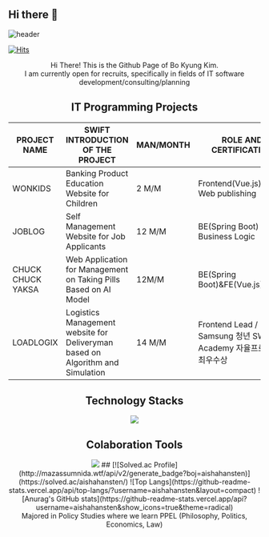 ## Hi there 👋
![header](https://capsule-render.vercel.app/api?type=waving&color=gradient&height=120&animation=twinkling&section=footer&text=김보경의%개발일지&fontAlign=3)

[![Hits](https://hits.seeyoufarm.com/api/count/incr/badge.svg?url=https%3A%2F%2Fgithub.com%2Faishahansten%2Fhit-counter&count_bg=%23FF6CB6&title_bg=%23BAF4F8&icon=tencentqq.svg&icon_color=%23FF6CB6&title=hits&edge_flat=false)](https://github.com/aishahansten)
<div align='center'>
<div>
  Hi There! This is the Github Page of Bo Kyung Kim.  
</div>
<div>
  I am currently open for recruits, specifically in fields of IT software development/consulting/planning
</div>

## IT Programming Projects 
|PROJECT NAME|SWIFT INTRODUCTION OF THE PROJECT|MAN/MONTH|ROLE AND CERTIFICATION|
|---|---|---|---|
|WONKIDS|Banking Product Education Website for Children|2 M/M|Frontend(Vue.js)&UIUX Web publishing|
|JOBLOG|Self Management Website for Job Applicants|12 M/M|BE(Spring Boot) Business Logic|
|CHUCK CHUCK YAKSA|Web Application for Management on Taking Pills Based on AI Model|12M/M|BE(Spring Boot)&FE(Vue.js)|
|LOADLOGIX|Logistics Management website for Deliveryman based on Algorithm and Simulation|14 M/M|Frontend Lead / Samsung 청년 SW Academy 자율프로젝트 최우수상|

## Technology Stacks
<img src="https://img.shields.io/badge/react-20232a.svg?style=for-the-badge&logo=springboot&logoColor=#6DB33F" />

## Colaboration Tools
<img src="https://img.shields.io/badge/Git-#F05032?style=flat-square&logo=git&logoColor=white"/>
## 
[![Solved.ac Profile](http://mazassumnida.wtf/api/v2/generate_badge?boj=aishahansten)](https://solved.ac/aishahansten/)
![Top Langs](https://github-readme-stats.vercel.app/api/top-langs/?username=aishahansten&layout=compact)
![Anurag's GitHub stats](https://github-readme-stats.vercel.app/api?username=aishahansten&show_icons=true&theme=radical)
<div>
  Majored in Policy Studies where we learn PPEL (Philosophy, Politics, Economics, Law) 
</div>
</div>
<!--
**aishahansten/aishahansten** is a ✨ _special_ ✨ repository because its `README.md` (this file) appears on your GitHub profile.

Here are some ideas to get you started:

- 🔭 I’m currently working on ...
- 🌱 I’m currently learning ...
- 👯 I’m looking to collaborate on ...
- 🤔 I’m looking for help with ...
- 💬 Ask me about ...
- 📫 How to reach me: ...
- 😄 Pronouns: ...
- ⚡ Fun fact: ...
-->

